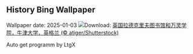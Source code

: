 ## History Bing Wallpaper
Wallpaper date: 2025-01-03
![](https://www.bing.com/th?id=OHR.TolkienOxford_ZH-CN6331694590_UHD.jpg&w=1000)Download: [英国拉德克里夫图书馆和万灵学院，牛津大学，英格兰 (© atiger/Shutterstock)](https://www.bing.com/th?id=OHR.TolkienOxford_ZH-CN6331694590_UHD.jpg)

Auto get programm by LtgX

